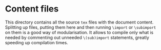 # Content files

This directory contains all the source `tex` files with the document content.
Splitting up files, putting them here and then running `\import` or `\subimport` on them is a good way of modularisation.
It allows to compile only what is needed by commenting out unneeded `\(sub)import` statements, greatly speeding up compilation times.
